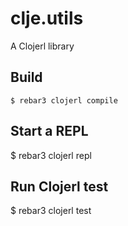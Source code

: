 clje.utils
=====

A Clojerl library

Build
-----

    $ rebar3 clojerl compile

Start a REPL
----

   $ rebar3 clojerl repl

Run Clojerl test
----

   $ rebar3 clojerl test
